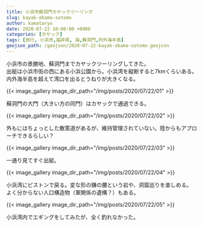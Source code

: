 ```yaml
---
title: 小浜市蘇洞門カヤックツーリング
slug: kayak-obama-sotomo
author: kamataryo
date: 2020-07-22 10:00:00 +0900
categories: [カヤック]
tags: [旅行, 小浜市,福井県, 海,蘇洞門,内外海半島]
geojson_path: /geojson/2020-07-22-kayak-obama-sotomo.geojson
---
```


小浜市の景勝地、蘇洞門までカヤックツーリングしてきた。  
出艇は小浜市街の西にある小浜公園から。小浜湾を縦断すると7kmくらいある。
内外海半島を超えて湾口を出るとうねりが大きくなる。

{{< image_gallery image_dir_path="/img/posts/2020/07/22/01" >}}

蘇洞門の大門（大きい方の同門）はカヤックで通過できる。

{{< image_gallery image_dir_path="/img/posts/2020/07/22/02" >}}

 外もにはちょっとした散策道があるが、維持管理されていない。陸からもアプローチできるらしい？

{{< image_gallery image_dir_path="/img/posts/2020/07/22/03" >}}

一通り見てすぐ出艇。

{{< image_gallery image_dir_path="/img/posts/2020/07/22/04" >}}

小浜湾にピストンで戻る。変な形の鎌の腰という岩や、洞窟巡りを楽しめる。  
よく分からない人口構造物（軍関係の遺構？）もある。

{{< image_gallery image_dir_path="/img/posts/2020/07/22/05" >}}

小浜湾内でエギングをしてみたが、全く釣れなかった。
